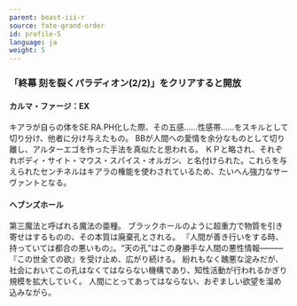 ```yaml
---
parent: beast-iii-r
source: fate-grand-order
id: profile-5
language: ja
weight: 5
---
```


### 「終幕 刻を裂くパラディオン(2/2)」をクリアすると開放

#### カルマ・ファージ：EX

キアラが自らの体をSE.RA.PH化した際、その五感……性感帯……をスキルとして切り分け、他者に分け与えたもの。
BBが人間への愛情を余分なものとして切り離し、アルターエゴを作った手法を真似たと思われる。
ＫＰと略され、それぞれボディ・サイト・マウス・スパイス・オルガン、と名付けられた。これらを与えられたセンチネルはキアラの権能を使わされているため、たいへん強力なサーヴァントとなる。

#### ヘブンズホール

第三魔法と呼ばれる魔法の亜種。
ブラックホールのように超重力で物質を引き寄せはするものの、その本質は廃棄孔とされる。
『人間が善き行いをする時、持っていては都合の悪いもの』。“天の孔”はこの身勝手な人間の悪性情報―――『この世全ての欲』を受け止め、広がり続ける。
紛れもなく醜悪な淀みだが、社会においてこの孔はなくてはならない機構であり、知性活動が行われるかぎり規模を拡大していく。
人間にとってあってはならない、おぞましい欲望を溜め込みながら。
